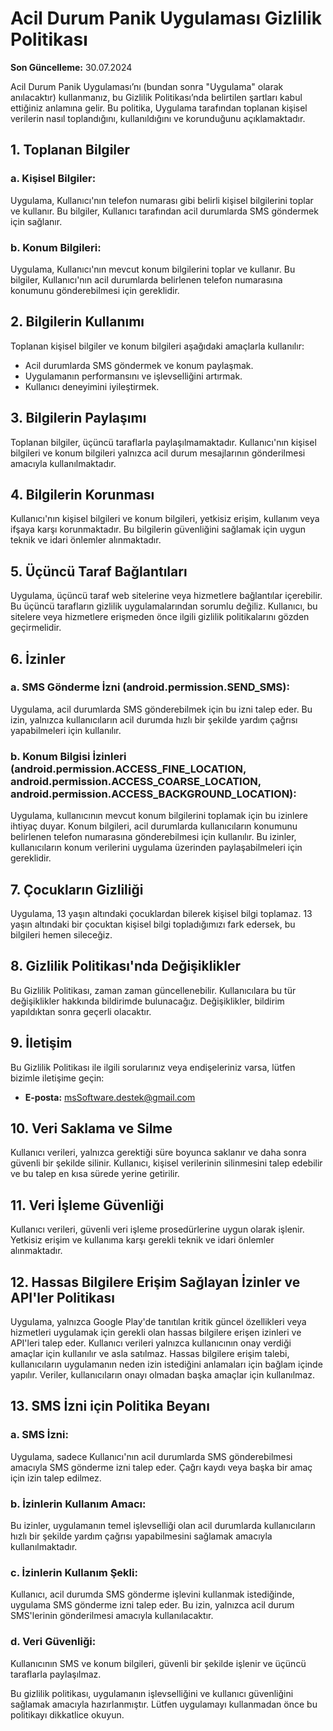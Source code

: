 # Acil Durum Panik Uygulaması Gizlilik Politikası

**Son Güncelleme:** 30.07.2024

Acil Durum Panik Uygulaması’nı (bundan sonra "Uygulama" olarak anılacaktır) kullanmanız, bu Gizlilik Politikası’nda belirtilen şartları kabul ettiğiniz anlamına gelir. Bu politika, Uygulama tarafından toplanan kişisel verilerin nasıl toplandığını, kullanıldığını ve korunduğunu açıklamaktadır.

## 1. Toplanan Bilgiler

### a. Kişisel Bilgiler:
Uygulama, Kullanıcı'nın telefon numarası gibi belirli kişisel bilgilerini toplar ve kullanır. Bu bilgiler, Kullanıcı tarafından acil durumlarda SMS göndermek için sağlanır.

### b. Konum Bilgileri:
Uygulama, Kullanıcı'nın mevcut konum bilgilerini toplar ve kullanır. Bu bilgiler, Kullanıcı'nın acil durumlarda belirlenen telefon numarasına konumunu gönderebilmesi için gereklidir.

## 2. Bilgilerin Kullanımı

Toplanan kişisel bilgiler ve konum bilgileri aşağıdaki amaçlarla kullanılır:
- Acil durumlarda SMS göndermek ve konum paylaşmak.
- Uygulamanın performansını ve işlevselliğini artırmak.
- Kullanıcı deneyimini iyileştirmek.

## 3. Bilgilerin Paylaşımı

Toplanan bilgiler, üçüncü taraflarla paylaşılmamaktadır. Kullanıcı'nın kişisel bilgileri ve konum bilgileri yalnızca acil durum mesajlarının gönderilmesi amacıyla kullanılmaktadır.

## 4. Bilgilerin Korunması

Kullanıcı'nın kişisel bilgileri ve konum bilgileri, yetkisiz erişim, kullanım veya ifşaya karşı korunmaktadır. Bu bilgilerin güvenliğini sağlamak için uygun teknik ve idari önlemler alınmaktadır.

## 5. Üçüncü Taraf Bağlantıları

Uygulama, üçüncü taraf web sitelerine veya hizmetlere bağlantılar içerebilir. Bu üçüncü tarafların gizlilik uygulamalarından sorumlu değiliz. Kullanıcı, bu sitelere veya hizmetlere erişmeden önce ilgili gizlilik politikalarını gözden geçirmelidir.

## 6. İzinler

### a. SMS Gönderme İzni (android.permission.SEND_SMS):
Uygulama, acil durumlarda SMS gönderebilmek için bu izni talep eder. Bu izin, yalnızca kullanıcıların acil durumda hızlı bir şekilde yardım çağrısı yapabilmeleri için kullanılır.

### b. Konum Bilgisi İzinleri (android.permission.ACCESS_FINE_LOCATION, android.permission.ACCESS_COARSE_LOCATION, android.permission.ACCESS_BACKGROUND_LOCATION):
Uygulama, kullanıcının mevcut konum bilgilerini toplamak için bu izinlere ihtiyaç duyar. Konum bilgileri, acil durumlarda kullanıcıların konumunu belirlenen telefon numarasına gönderebilmesi için kullanılır. Bu izinler, kullanıcıların konum verilerini uygulama üzerinden paylaşabilmeleri için gereklidir.

## 7. Çocukların Gizliliği

Uygulama, 13 yaşın altındaki çocuklardan bilerek kişisel bilgi toplamaz. 13 yaşın altındaki bir çocuktan kişisel bilgi topladığımızı fark edersek, bu bilgileri hemen sileceğiz.

## 8. Gizlilik Politikası'nda Değişiklikler

Bu Gizlilik Politikası, zaman zaman güncellenebilir. Kullanıcılara bu tür değişiklikler hakkında bildirimde bulunacağız. Değişiklikler, bildirim yapıldıktan sonra geçerli olacaktır.

## 9. İletişim

Bu Gizlilik Politikası ile ilgili sorularınız veya endişeleriniz varsa, lütfen bizimle iletişime geçin:
- **E-posta:** msSoftware.destek@gmail.com

## 10. Veri Saklama ve Silme

Kullanıcı verileri, yalnızca gerektiği süre boyunca saklanır ve daha sonra güvenli bir şekilde silinir. Kullanıcı, kişisel verilerinin silinmesini talep edebilir ve bu talep en kısa sürede yerine getirilir.

## 11. Veri İşleme Güvenliği

Kullanıcı verileri, güvenli veri işleme prosedürlerine uygun olarak işlenir. Yetkisiz erişim ve kullanıma karşı gerekli teknik ve idari önlemler alınmaktadır.

## 12. Hassas Bilgilere Erişim Sağlayan İzinler ve API'ler Politikası

Uygulama, yalnızca Google Play'de tanıtılan kritik güncel özellikleri veya hizmetleri uygulamak için gerekli olan hassas bilgilere erişen izinleri ve API'leri talep eder. Kullanıcı verileri yalnızca kullanıcının onay verdiği amaçlar için kullanılır ve asla satılmaz. Hassas bilgilere erişim talebi, kullanıcıların uygulamanın neden izin istediğini anlamaları için bağlam içinde yapılır. Veriler, kullanıcıların onayı olmadan başka amaçlar için kullanılmaz.

## 13. SMS İzni için Politika Beyanı

### a. SMS İzni:
Uygulama, sadece Kullanıcı'nın acil durumlarda SMS gönderebilmesi amacıyla SMS gönderme izni talep eder. Çağrı kaydı veya başka bir amaç için izin talep edilmez.

### b. İzinlerin Kullanım Amacı:
Bu izinler, uygulamanın temel işlevselliği olan acil durumlarda kullanıcıların hızlı bir şekilde yardım çağrısı yapabilmesini sağlamak amacıyla kullanılmaktadır.

### c. İzinlerin Kullanım Şekli:
Kullanıcı, acil durumda SMS gönderme işlevini kullanmak istediğinde, uygulama SMS gönderme izni talep eder. Bu izin, yalnızca acil durum SMS'lerinin gönderilmesi amacıyla kullanılacaktır.

### d. Veri Güvenliği:
Kullanıcının SMS ve konum bilgileri, güvenli bir şekilde işlenir ve üçüncü taraflarla paylaşılmaz.

Bu gizlilik politikası, uygulamanın işlevselliğini ve kullanıcı güvenliğini sağlamak amacıyla hazırlanmıştır. Lütfen uygulamayı kullanmadan önce bu politikayı dikkatlice okuyun.
